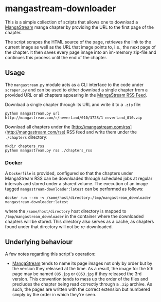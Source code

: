 # mangastream-downloader

This is a simple collection of scripts that allows one to download a [MangaStream](http://mangastream.com/) manga chapter by providing the URL to the first page of the chapter.

The script scrapes the HTML source of the page, retrieves the link to the current image as well as the URL that image points to, i.e., the next page of the chapter. It then saves every page image into an im-memory zip-file and continues this process until the end of the chapter.

## Usage

The `mangastream.py` module acts as a CLI interface to the code under `scraper.py` and can be used to either download a single chapter from a provided URL or all chapters appearing in the [MangaStream RSS Feed](http://mangastream.com/rss).

Download a single chapter through its URL and write it to a `.zip` file:

    python mangastream.py url http://mangastream.com/r/neverland/010/3728/1 neverland_010.zip

Download all chapters under the [http://mangastream.com/rss](http://mangastream.com/rss) RSS feed and write them under the `./chapters` directory:

    mkdir chapters_rss
    python mangastream.py rss ./chapters_rss

### Docker

A `Dockerfile` is provided, configured so that the chapters under MangaStream RSS can be downloaded through scheduled jobs at regular intervals and stored under a shared volume. The execution of an image tagged `mangastream-downloader:latest` can be performed as follows:

    docker run --rm -v /some/host/directory:/tmp/mangastream_downloader mangastream-downloader:latest

where the `/some/host/directory` host directory is mapped to `/tmp/mangastream_downloader` in the container where the downloaded chapters will be stored. This directory also serves as a cache, as chapters found under that directory will not be re-downloaded.

## Underlying behaviour

A few notes regarding this script's operation:

- [MangaStream](http://mangastream.com/) tends to name its page images not only by order but by the version they released at the time. As a result, the image for the 5th page may be named `005.jpg` or `0053.jpg` if they released the 3rd version. This convention tends to mess up the order of the files and precludes the chapter being read correctly through a `.zip` archive. As such, the pages are written with the correct extension but numbered simply by the order in which they're seen.


